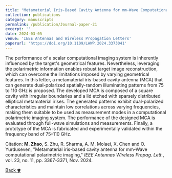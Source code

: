 ```yaml
---
title: "Metamaterial Iris-Based Cavity Antenna for mm-Wave Computational Polarimetric Imaging"
collection: publications
category: manuscripts
permalink: /publication/Journal-paper-21
excerpt: ''
date: 2024-03-05
venue: 'IEEE Antennas and Wireless Propagation Letters'
paperurl: 'https://doi.org/10.1109/LAWP.2024.3373041'
---
```


The performance of a scalar computational imaging system is inherently influenced by the target's geometrical features. Nevertheless, leveraging the polarimetric information enables robust target image reconstruction, which can overcome the limitations imposed by varying geometrical features. In this letter, a metamaterial iris-based cavity antenna (MCA) that can generate dual-polarized spatially-random illuminating patterns from 75 to 110 GHz is proposed. The developed MCA is composed of a square cavity with irregular boundaries and a lid etched with sparsely distributed elliptical metamaterial irises. The generated patterns exhibit dual-polarized characteristics and maintain low correlations across varying frequencies, making them suitable to be used as measurement modes in a computational polarimetric imaging system. The performance of the designed MCA is evaluated through full-wave simulations and measurements. Finally, a prototype of the MCA is fabricated and experimentally validated within the frequency band of 75–110 GHz.

Citation: **M. Zhao**, S. Zhu, R. Sharma, A. M. Molaei, X. Chen and O. Yurduseven, &quot;Metamaterial iris-based cavity antenna for mm-Wave computational polarimetric imaging,&quot; <i>IEEE Antennas Wireless Propag. Lett.</i>, vol. 23, no. 11, pp. 3367-3371, Nov. 2024.

[Back :four_leaf_clover:](../publications/)
